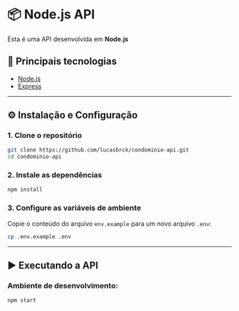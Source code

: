 # 📦 Node.js API

Esta é uma API desenvolvida em **Node.js**
## 🚀 Principais tecnologias

- [Node.js](https://nodejs.org/)
- [Express](https://expressjs.com/)

---

## ⚙️ Instalação e Configuração

### 1. Clone o repositório

```bash
git clone https://github.com/lucasbrck/condominio-api.git
cd condominio-api
```

### 2. Instale as dependências

```bash
npm install
```

### 3. Configure as variáveis de ambiente

Copie o conteúdo do arquivo `env.example` para um novo arquivo `.env`:

```bash
cp .env.example .env
```

---

## ▶️ Executando a API

### Ambiente de desenvolvimento:

```bash
npm start
```
